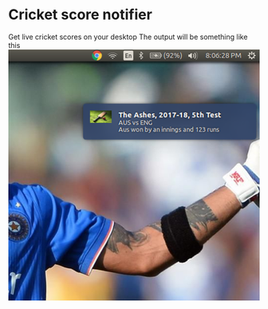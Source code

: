 # Cricket score notifier
Get live cricket scores on your desktop
The output will be something like this
![Screenshot](Screenshot.png)
